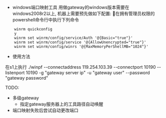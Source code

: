 * windows端口映射工具
用做gateway的windows版本需要在windows2008r2以上, 机器上需要预先做如下配置:
在拥有管理员权限的powershell命令行中执行下列命令
```
	winrm quickconfig
	y
	winrm set winrm/config/service/Auth '@{Basic="true"}'
	winrm set winrm/config/service '@{AllowUnencrypted="true"}'
	winrm set winrm/config/winrs '@{MaxMemoryPerShellMB="1024"}'
```

* 使用方法

在s1上执行
./winpf --connectaddress 119.254.103.39 --connectport 10190 --listenport 10190 -g "gateway server ip" -u "gateway user" --password "gateway password"

TODO: 
* 多级gateway
    * 指定gateway服务器上的工具路径自动唤醒
* 端口映射失败后尝试自动更改端口
